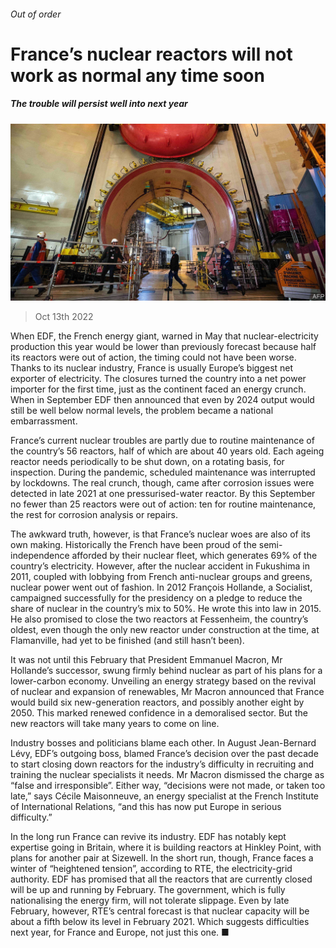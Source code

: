 ###### Out of order

# France’s nuclear reactors will not work as normal any time soon 

##### The trouble will persist well into next year 

![image](images/20221015_EUP504.jpg) 

> Oct 13th 2022 

When EDF, the French energy giant, warned in May that nuclear-electricity production this year would be lower than previously forecast because half its reactors were out of action, the timing could not have been worse. Thanks to its nuclear industry, France is usually Europe’s biggest net exporter of electricity. The closures turned the country into a net power importer for the first time, just as the continent faced an energy crunch. When in September EDF then announced that even by 2024 output would still be well below normal levels, the problem became a national embarrassment. 

France’s current nuclear troubles are partly due to routine maintenance of the country’s 56 reactors, half of which are about 40 years old. Each ageing reactor needs periodically to be shut down, on a rotating basis, for inspection. During the pandemic, scheduled maintenance was interrupted by lockdowns. The real crunch, though, came after corrosion issues were detected in late 2021 at one pressurised-water reactor. By this September no fewer than 25 reactors were out of action: ten for routine maintenance, the rest for corrosion analysis or repairs. 

The awkward truth, however, is that France’s nuclear woes are also of its own making. Historically the French have been proud of the semi-independence afforded by their nuclear fleet, which generates 69% of the country’s electricity. However, after the nuclear accident in Fukushima in 2011, coupled with lobbying from French anti-nuclear groups and greens, nuclear power went out of fashion. In 2012 François Hollande, a Socialist, campaigned successfully for the presidency on a pledge to reduce the share of nuclear in the country’s mix to 50%. He wrote this into law in 2015. He also promised to close the two reactors at Fessenheim, the country’s oldest, even though the only new reactor under construction at the time, at Flamanville, had yet to be finished (and still hasn’t been). 

It was not until this February that President Emmanuel Macron, Mr Hollande’s successor, swung firmly behind nuclear as part of his plans for a lower-carbon economy. Unveiling an energy strategy based on the revival of nuclear and expansion of renewables, Mr Macron announced that France would build six new-generation reactors, and possibly another eight by 2050. This marked renewed confidence in a demoralised sector. But the new reactors will take many years to come on line. 

Industry bosses and politicians blame each other. In August Jean-Bernard Lévy, EDF’s outgoing boss, blamed France’s decision over the past decade to start closing down reactors for the industry’s difficulty in recruiting and training the nuclear specialists it needs. Mr Macron dismissed the charge as “false and irresponsible”. Either way, “decisions were not made, or taken too late,” says Cécile Maisonneuve, an energy specialist at the French Institute of International Relations, “and this has now put Europe in serious difficulty.”

In the long run France can revive its industry. EDF has notably kept expertise going in Britain, where it is building reactors at Hinkley Point, with plans for another pair at Sizewell. In the short run, though, France faces a winter of “heightened tension”, according to RTE, the electricity-grid authority. EDF has promised that all the reactors that are currently closed will be up and running by February. The government, which is fully nationalising the energy firm, will not tolerate slippage. Even by late February, however, RTE’s central forecast is that nuclear capacity will be about a fifth below its level in February 2021. Which suggests difficulties next year, for France and Europe, not just this one. ■

